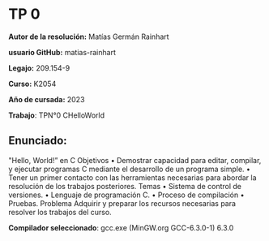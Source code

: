 # TP 0 
**Autor de la resolución:** Matías Germán Rainhart

**usuario GitHub:** matias-rainhart 

**Legajo:** 209.154-9

**Curso:** K2054

**Año de cursada:** 2023

**Trabajo**: TPN°0 CHelloWorld

## Enunciado:
"Hello, World!” en C
Objetivos
•	Demostrar capacidad para editar, compilar, y ejecutar programas C mediante el desarrollo de un programa simple.
•	Tener un primer contacto con las herramientas necesarias para abordar la resolución de los trabajos posteriores.
Temas
•	Sistema de control de versiones.
•	Lenguaje de programación C.
•	Proceso de compilación
•	Pruebas.
Problema
Adquirir y preparar los recursos necesarias para resolver los trabajos del curso.
 

**Compilador seleccionado**: gcc.exe (MinGW.org GCC-6.3.0-1) 6.3.0




